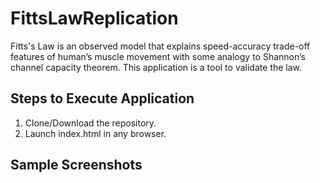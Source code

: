 # FittsLawReplication

Fitts's Law is an observed model that explains speed-accuracy trade-off features of human’s muscle movement with some analogy to Shannon’s channel capacity theorem. This application is a tool to validate the law.

## Steps to Execute Application
1. Clone/Download the repository.
2. Launch index.html in any browser.

## Sample Screenshots

